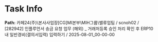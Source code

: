 # Task Info

**Path:** 카페24(주)\본사사업장\[CG]MI본부\MIH그룹\밸류업팀 / scnoh02 / [282942] 인플루언서 송금 요청 업무 (해외) _ 거래처등록 승인 처리 확인 후 ERP10 내 일반경비(결의서입력) 입력하기 / 2025-08-01_00-00-00

